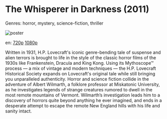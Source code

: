 # The Whisperer in Darkness (2011)

Genres: horror, mystery, science-fiction, thriller

![poster](http://image.tmdb.org/t/p/w500/hbWnkjan4wNupebEjTTZjrJz2ti.jpg)

en:
  [720p](magnet:?xt=urn:btih:14780004fc9dc05fbd57b1f361dd48cecc6a402c&dn=The+Whisperer+in+Darkness+%282011%29+720p+BrRip+x264+-+YIFY&tr=udp%3A%2F%2Ftracker.openbittorrent.com%3A80%2Fannounce&tr=udp%3A%2F%2Fglotorrents.pw%3A6969%2Fannounce&tr=udp%3A%2F%2Ftracker.openbittorrent.com%3A80%2Fannounce&tr=udp%3A%2F%2Ftracker.opentrackr.org%3A1337%2Fannounce&tr=udp%3A%2F%2Fzer0day.to%3A1337%2Fannounce&tr=udp%3A%2F%2Ftracker.coppersurfer.tk%3A6969%2Fannounce)
  [1080p](magnet:?xt=urn:btih:3ab5ccc82c5a23489f991ad76d343c5e52fd887b&dn=The+Whisperer+in+Darkness+%282011%29+1080p+BrRip+x264+-+YIFY&tr=udp%3A%2F%2Ftracker.openbittorrent.com%3A80%2Fannounce&tr=udp%3A%2F%2Fglotorrents.pw%3A6969%2Fannounce&tr=udp%3A%2F%2Ftracker.openbittorrent.com%3A80%2Fannounce&tr=udp%3A%2F%2Ftracker.opentrackr.org%3A1337%2Fannounce&tr=udp%3A%2F%2Fzer0day.to%3A1337%2Fannounce&tr=udp%3A%2F%2Ftracker.coppersurfer.tk%3A6969%2Fannounce)
  


Written in 1931, H.P. Lovecraft's iconic genre-bending tale of suspense and alien terrors is brought to life in the style of the classic horror films of the 1930s like Frankenstein, Dracula and King Kong. Using its Mythoscope™ process — a mix of vintage and modern techniques — the H.P. Lovecraft Historical Society expands on Lovecraft's original tale while still bringing you unparalleled authenticity. Horror and science fiction collide in the adventure of Albert Wilmarth, a folklore professor at Miskatonic University, as he investigates legends of strange creatures rumored to dwell in the most remote mountains of Vermont. Wilmarth’s investigation leads him to a discovery of horrors quite beyond anything he ever imagined, and ends in a desperate attempt to escape the remote New England hills with his life and sanity intact.